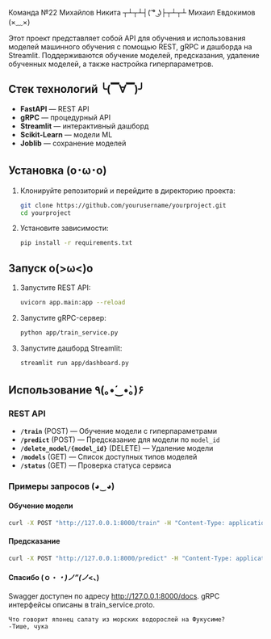 Команда №22
Михайлов Никита ┬┴┬┴┤( ͡° ͜ʖ├┬┴┬┴
Михаил Евдокимов (×﹏×)

Этот проект представляет собой API для обучения и использования моделей машинного обучения с помощью REST, gRPC и дашборда на Streamlit. Поддерживаются обучение моделей, предсказания, удаление обученных моделей, а также настройка гиперпараметров.

## Стек технологий ╰(▔∀▔)╯
- **FastAPI** — REST API
- **gRPC** — процедурный API
- **Streamlit** — интерактивный дашборд
- **Scikit-Learn** — модели ML
- **Joblib** — сохранение моделей

## Установка (o･ω･o)
1. Клонируйте репозиторий и перейдите в директорию проекта:
    ```bash
    git clone https://github.com/yourusername/yourproject.git
    cd yourproject
    ```
2. Установите зависимости:
    ```bash
    pip install -r requirements.txt
    ```

## Запуск o(>ω<)o
1. Запустите REST API:
    ```bash
    uvicorn app.main:app --reload
    ```
2. Запустите gRPC-сервер:
    ```bash
    python app/train_service.py
    ```
3. Запустите дашборд Streamlit:
    ```bash
    streamlit run app/dashboard.py
    ```

## Использование ٩(｡•́‿•̀｡)۶
### REST API
- **`/train`** (POST) — Обучение модели с гиперпараметрами
- **`/predict`** (POST) — Предсказание для модели по `model_id`
- **`/delete_model/{model_id}`** (DELETE) — Удаление модели
- **`/models`** (GET) — Список доступных типов моделей
- **`/status`** (GET) — Проверка статуса сервиса

### Примеры запросов (◕‿◕)
#### Обучение модели
```bash
curl -X POST "http://127.0.0.1:8000/train" -H "Content-Type: application/json" -d "{\"type_of_model\": \"decision_tree\", \"parameters\": {\"max_depth\": 5}}"
```

#### Предсказание
```bash
curl -X POST "http://127.0.0.1:8000/predict" -H "Content-Type: application/json" -d "{\"id_of_model\": \"decision_tree_1\", \"data\": [0.5, -1.2, 3.3, 0.1]}"
```
#### Спасибо (ｏ・_・)ノ”(ノ_<、) 

Swagger доступен по адресу http://127.0.0.1:8000/docs.
gRPC интерфейсы описаны в train_service.proto.

```
Что говорит японец салату из морских водорослей на Фукусиме?
-Тише, чука
```
